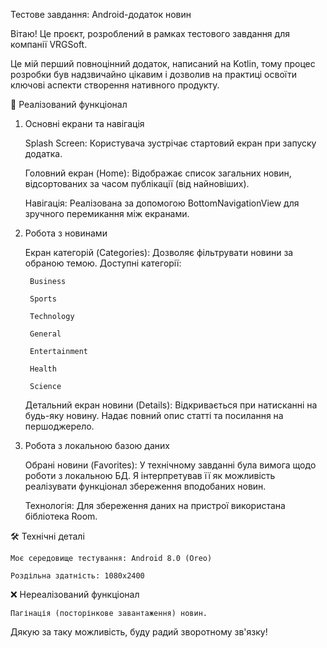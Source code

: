 Тестове завдання: Android-додаток новин

Вітаю! Це проєкт, розроблений в рамках тестового завдання для компанії VRGSoft.

Це мій перший повноцінний додаток, написаний на Kotlin, тому процес розробки був надзвичайно цікавим і дозволив на практиці освоїти ключові аспекти створення нативного продукту.

🚀 Реалізований функціонал

1. Основні екрани та навігація

    Splash Screen: Користувача зустрічає стартовий екран при запуску додатка.

    Головний екран (Home): Відображає список загальних новин, відсортованих за часом публікації (від найновіших).

    Навігація: Реалізована за допомогою BottomNavigationView для зручного перемикання між екранами.

2. Робота з новинами

    Екран категорій (Categories): Дозволяє фільтрувати новини за обраною темою. Доступні категорії:

        Business

        Sports

        Technology

        General

        Entertainment

        Health

        Science

    Детальний екран новини (Details): Відкривається при натисканні на будь-яку новину. Надає повний опис статті та посилання на першоджерело.

3. Робота з локальною базою даних

    Обрані новини (Favorites): У технічному завданні була вимога щодо роботи з локальною БД. Я інтерпретував її як можливість реалізувати функціонал збереження вподобаних новин.

    Технологія: Для збереження даних на пристрої використана бібліотека Room.

🛠️ Технічні деталі

    Моє середовище тестування: Android 8.0 (Oreo)

    Роздільна здатність: 1080x2400

❌ Нереалізований функціонал

    Пагінація (посторінкове завантаження) новин.

Дякую за таку можливість, буду радий зворотному зв'язку!